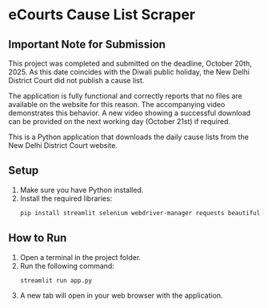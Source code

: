 # eCourts Cause List Scraper

## Important Note for Submission

This project was completed and submitted on the deadline, October 20th, 2025. As this date coincides with the Diwali public holiday, the New Delhi District Court did not publish a cause list.

The application is fully functional and correctly reports that no files are available on the website for this reason. The accompanying video demonstrates this behavior. A new video showing a successful download can be provided on the next working day (October 21st) if required.


This is a Python application that downloads the daily cause lists from the New Delhi District Court website.

## Setup

1.  Make sure you have Python installed.
2.  Install the required libraries:
    ```bash
    pip install streamlit selenium webdriver-manager requests beautifulsoup4
    ```

## How to Run

1.  Open a terminal in the project folder.
2.  Run the following command:
    ```bash
    streamlit run app.py
    ```
3.  A new tab will open in your web browser with the application.


